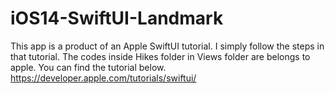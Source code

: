 # iOS14-SwiftUI-Landmark
This app is a product of an Apple SwiftUI tutorial. 
I simply follow the steps in that tutorial.
The codes inside Hikes folder in Views folder are belongs to apple.
You can find the tutorial below.
https://developer.apple.com/tutorials/swiftui/

